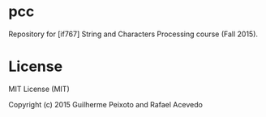 # pcc

Repository for [if767] String and Characters Processing course (Fall 2015). 

# License 

MIT License (MIT)

Copyright (c) 2015 Guilherme Peixoto and Rafael Acevedo